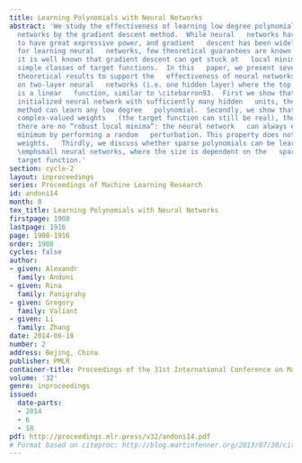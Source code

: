 ```yaml
---
title: Learning Polynomials with Neural Networks
abstract: 'We study the effectiveness of learning low degree polynomials using   neural
  networks by the gradient descent method.  While neural   networks have been shown
  to have great expressive power, and gradient   descent has been widely used in practice
  for learning neural   networks, few theoretical guarantees are known for such methods.  In   particular,
  it is well known that gradient descent can get stuck at   local minima, even for
  simple classes of target functions.  In this   paper, we present several positive
  theoretical results to support the   effectiveness of neural networks.  We focus
  on two-layer neural   networks (i.e. one hidden layer) where the top layer node
  is a linear   function, similar to \citebarron93.  First we show that for a   randomly
  initialized neural network with sufficiently many hidden   units, the gradient descent
  method can learn any low degree   polynomial.  Secondly, we show that if we use
  complex-valued weights   (the target function can still be real), then under suitable   conditions,
  there are no “robust local minima”: the neural network   can always escape a local
  minimum by performing a random   perturbation. This property does not hold for real-valued
  weights.   Thirdly, we discuss whether sparse polynomials can be learned   with
  \emphsmall neural networks, where the size is dependent on the   sparsity of the
  target function.'
section: cycle-2
layout: inproceedings
series: Proceedings of Machine Learning Research
id: andoni14
month: 0
tex_title: Learning Polynomials with Neural Networks
firstpage: 1908
lastpage: 1916
page: 1908-1916
order: 1908
cycles: false
author:
- given: Alexandr
  family: Andoni
- given: Rina
  family: Panigrahy
- given: Gregory
  family: Valiant
- given: Li
  family: Zhang
date: 2014-06-18
number: 2
address: Bejing, China
publisher: PMLR
container-title: Proceedings of the 31st International Conference on Machine Learning
volume: '32'
genre: inproceedings
issued:
  date-parts:
  - 2014
  - 6
  - 18
pdf: http://proceedings.mlr.press/v32/andoni14.pdf
# Format based on citeproc: http://blog.martinfenner.org/2013/07/30/citeproc-yaml-for-bibliographies/
---
```

